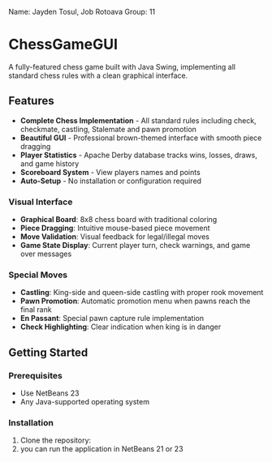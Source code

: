 Name: Jayden Tosul, Job Rotoava 
Group: 11

# ChessGameGUI

A fully-featured chess game built with Java Swing, implementing all standard chess rules with a clean graphical interface. 

## Features
- **Complete Chess Implementation** - All standard rules including check, checkmate, castling, Stalemate and pawn promotion
- **Beautiful GUI** - Professional brown-themed interface with smooth piece dragging
- **Player Statistics** - Apache Derby database tracks wins, losses, draws, and game history
- **Scoreboard System** - View players names and points
- **Auto-Setup** - No installation or configuration required


### Visual Interface
- **Graphical Board**: 8x8 chess board with traditional coloring
- **Piece Dragging**: Intuitive mouse-based piece movement
- **Move Validation**: Visual feedback for legal/illegal moves
- **Game State Display**: Current player turn, check warnings, and game over messages

### Special Moves
- **Castling**: King-side and queen-side castling with proper rook movement
- **Pawn Promotion**: Automatic promotion menu when pawns reach the final rank
- **En Passant**: Special pawn capture rule implementation
- **Check Highlighting**: Clear indication when king is in danger

## Getting Started

### Prerequisites
- Use NetBeans 23
- Any Java-supported operating system

### Installation
1. Clone the repository:
2.  you can run the application in NetBeans 21 or 23
